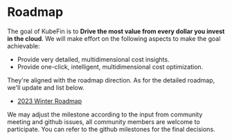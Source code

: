 # Roadmap

The goal of KubeFin is to **Drive the most value from every dollar you invest in the cloud**. We will make effort on the following aspects to make the goal achievable:

* Provide very detailed, multidimensional cost insights.
* Provide one-click, intelligent, multidimensional cost optimization.

They're aligned with the roadmap direction. As for the detailed roadmap, we'll update and list below.

* [2023 Winter Roadmap](2023-09-roadmap)


We may adjust the milestone according to the input from community meeting and github issues, all community members are welcome to participate. You can refer to the github milestones for the final decisions.